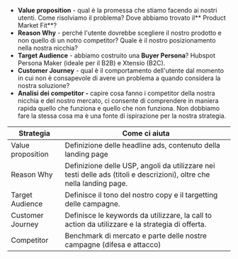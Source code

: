 - **Value proposition** - qual è la promessa che stiamo facendo ai nostri utenti. Come risolviamo il problema? Dove abbiamo trovato il** Product Market Fit**?
- **Reason Why** - perché l'utente dovrebbe scegliere il nostro prodotto e non quello di un notro competitor? Quale è il nostro posizionamento nella nostra nicchia?
- **Target Audience** - abbiamo costruito una **Buyer Persona**? Hubspot Persona Maker (ideale per il B2B) e Xtensio (B2C).
- **Customer Journey** - qual è il comportamento dell'utente dal momento in cui non è consapevole di avere un problema a quando considera la nostra soluzione?
- **Analisi dei competitor -** capire cosa fanno i competitor della nostra nicchia e del nostro mercato, ci consente di comprendere in maniera rapida quello che funziona e quello che non funziona. Non dobbiamo fare la stessa cosa ma è una fonte di ispirazione per la nostra strategia. 


| Strategia | Come ci aiuta   |
|---|---|
| Value proposition | Definizione delle headline ads, contenuto della landing page   |
| Reason Why | Definizione delle USP, angoli da utilizzare nei testi delle ads (titoli e descrizioni), oltre che nella landing page.   |
| Target Audience | Definisce il tono del nostro copy e il targetting delle campagne.    |
| Customer Journey | Definisce le keywords da  utilizzare, la call to action da utilizzare e la strategia di offerta. |
| Competitor | Benchmark di mercato e parte delle nostre campagne (difesa e attacco)    |